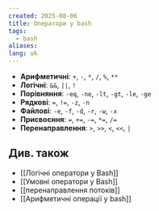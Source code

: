 ```yaml
---
created: 2025-08-06
title: Оператори у bash
tags:
  - bash
aliases: 
lang: uk
---
```

- **Арифметичні**: `+`, `-`, `*`, `/`, `%`, `**`
- **Логічні**: `&&`, `||`, `!`
- **Порівняння**: `-eq`, `-ne`, `-lt`, `-gt`, `-le`, `-ge`
- **Рядкові**: `=`, `!=`, `-z`, `-n`
- **Файлові**: `-e`, `-f`, `-d`, `-r`, `-w`, `-x`
- **Присвоєння**: `=`, `+=`, `-=`, `*=`, `/=`
- **Перенаправлення**: `>`, `>>`, `<`, `<<`, `|`

## Див. також

- [[Логічні оператори у Bash]]
- [[Умовні оператори у Bash]]
- [[перенаправлення потоків]]
- [[Арифметичні операції у bash]]